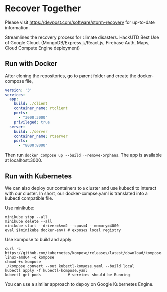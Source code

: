 # Recover Together
Please visit https://devpost.com/software/storm-recovery for up-to-date information.

Streamlines the recovery process for climate disasters. HackUTD Best Use of Google Cloud. (MongoDB/Express.js/React.js, Firebase Auth, Maps, Cloud Compute Engine deployment)

## Run with Docker

After cloning the repositories, go to parent folder and create the docker-compose file,

```yaml
version: '3'
services:
  app:
    build: ./client
    container_name: rtclient
    ports:
      - "3000:3000"
    privileged: true
  server:
    build: ./server
    container_name: rtserver
    ports:
      - "8000:8000"
```

Then run `docker compose up --build --remove-orphans`. The app is available at localhost:3000.

## Run with Kubernetes

We can also deploy our containers to a cluster and use kubectl to interact with our cluster. In short, our docker-compse.yaml is translated into a kubectl compatible file.

Use minikube:
```
minikube stop --all
minikube delete --all
minikube start --driver=kvm2 --cpus=4 --memory=4000
eval $(minikube docker-env) # exposes local registry
```

Use kompose to build and apply:
```
curl -L https://github.com/kubernetes/kompose/releases/latest/download/kompose-linux-amd64 -o kompose
chmod +x kompose
./kompose convert --out kubectl-kompose.yaml --build local
kubectl apply -f kubectl-kompose.yaml
kubectl get pods            # services should be Running
```

You can use a similar approach to deploy on Google Kubernetes Engine.
